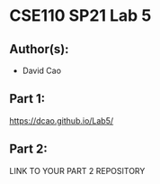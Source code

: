 # CSE110 SP21 Lab 5

## Author(s):
- David Cao

## Part 1:

https://dcao.github.io/Lab5/

## Part 2:

LINK TO YOUR PART 2 REPOSITORY
